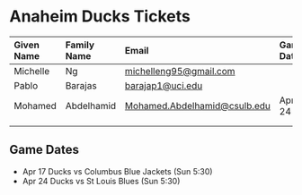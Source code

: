 # Anaheim Ducks Tickets

| Given Name | Family Name | Email | Game Date |
| :--        | :--         | :--   | :--       |
| Michelle   | Ng          | michelleng95@gmail.com | |
| Pablo      | Barajas     | barajap1@uci.edu | |
| Mohamed    | Abdelhamid  | Mohamed.Abdelhamid@csulb.edu | Apr 24 |
|            |             |                  | |
|            |             |                  | |

## Game Dates

* Apr 17 Ducks vs Columbus Blue Jackets (Sun 5:30)
* Apr 24 Ducks vs St Louis Blues (Sun 5:30)
